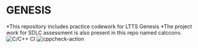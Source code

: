 # GENESIS
*This repository includes practice codework for LTTS Genesis
*The project work for SDLC assessment is also present in this repo named calcconv.
![C/C++ CI](https://github.com/99002473/GENESIS/workflows/C/C++%20CI/badge.svg)
![cppcheck-action](https://github.com/99002473/GENESIS/workflows/cppcheck-action/badge.svg)
